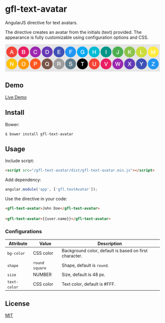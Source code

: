 # gfl-text-avatar

AngularJS directive for text avatars.

The directive creates an avatar from the initials (text) provided.
The appearance is fully customizable using configuration options and CSS.

![Example](https://github.com/thomasmalm/gfl-examples/blob/master/gfl-text-avatar/default-example.png)

## Demo

[Live Demo](http://goldfishlab.com/examples/gfl-text-avatar/)

## Install

Bower:
```
$ bower install gfl-text-avatar
```

## Usage

Include script:
```html
<script src="/gfl-text-avatar/dist/gfl-text-avatar.min.js"></script>
```

Add dependency:
```js
angular.module('app', ['gfl.textAvatar']);
```

Use the directive in your code:
```html
<gfl-text-avatar>John Doe</gfl-text-avatar>

<gfl-text-avatar>{{user.name}}</gfl-text-avatar>
```
### Configurations

Attribute | Value | Description
--------- | ----- | -----------
`bg-color` | CSS color | Background color, default is based on first character.
`shape` | `round` `square` | Shape, default is `round`.
`size` | NUMBER | Size, default is 48 px.
`text-color` | CSS color | Text color, default is #FFF.

## License

[MIT](https://github.com/thomasmalm/gfl-text-avatar/blob/master/LICENSE)
